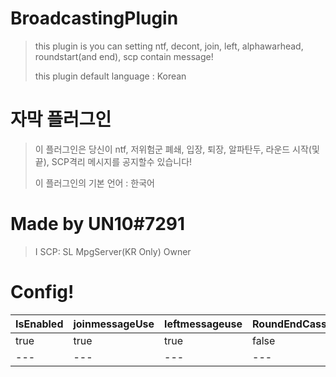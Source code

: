 # BroadcastingPlugin
> this plugin is you can setting ntf, decont, join, left, alphawarhead, roundstart(and end), scp contain message!
> 
> this plugin default language : Korean

# 자막 플러그인
> 이 플러그인은 당신이 ntf, 저위험군 폐쇄, 입장, 퇴장, 알파탄두, 라운드 시작(및 끝), SCP격리 메시지를 공지할수 있습니다!
>
> 이 플러그인의 기본 언어 : 한국어

# Made by UN10#7291
> I SCP: SL MpgServer(KR Only) Owner

# Config!

IsEnabled|joinmessageUse|leftmessageuse|RoundEndCassieUse|AllLightOff|
---|---|---|---|---
true|true|true|false|false
---|---|---|---|---

